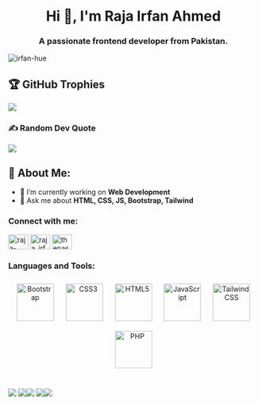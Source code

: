 <h1 align="center">Hi 👋, I'm Raja Irfan Ahmed</h1>
<h3 align="center">A passionate frontend developer from Pakistan.</h3>

<p align="left"> <img src="https://komarev.com/ghpvc/?username=irfan-hue&label=Profile%20views&color=0e75b6&style=flat" alt="irfan-hue" /> </p>

## 🏆 GitHub Trophies
![](https://github-profile-trophy.vercel.app/?username=irfan-hue&theme=radical&no-frame=false&no-bg=true&margin-w=4)

### ✍️ Random Dev Quote
![](https://quotes-github-readme.vercel.app/api?type=horizontal&theme=radical)

## 💫 About Me:
- 🔭 I’m currently working on **Web Development**
- 💬 Ask me about **HTML, CSS, JS, Bootstrap, Tailwind**

<h3 align="left">Connect with me:</h3>
<p align="left">
<a href="https://linkedin.com/in/raja-irfan-ahmed-203682217" target="_blank"><img align="center" src="https://raw.githubusercontent.com/rahuldkjain/github-profile-readme-generator/master/src/images/icons/Social/linked-in-alt.svg" alt="raja-irfan-ahmed-203682217" height="30" width="40" /></a>
<a href="https://www.behance.net/raja_irfan_ahmed" target="_blank"><img align="center" src="https://raw.githubusercontent.com/rahuldkjain/github-profile-readme-generator/master/src/images/icons/Social/behance.svg" alt="raja_irfan_ahmed" height="30" width="40" /></a>
<a href="https://www.youtube.com/@thepassionator" target="_blank"><img align="center" src="https://raw.githubusercontent.com/rahuldkjain/github-profile-readme-generator/master/src/images/icons/Social/youtube.svg" alt="thepassionator" height="30" width="40" /></a>
</p>

<h3 align="left">Languages and Tools:</h3>
<div align="center">  
<a href="https://getbootstrap.com/docs/3.4/javascript/" target="_blank"><img style="margin: 10px" src="https://profilinator.rishav.dev/skills-assets/bootstrap-plain.svg" alt="Bootstrap" height="75" /></a>  
<a href="https://www.w3schools.com/css/" target="_blank"><img style="margin: 10px" src="https://profilinator.rishav.dev/skills-assets/css3-original-wordmark.svg" alt="CSS3" height="75" /></a>  
<a href="https://en.wikipedia.org/wiki/HTML5" target="_blank"><img style="margin: 10px" src="https://profilinator.rishav.dev/skills-assets/html5-original-wordmark.svg" alt="HTML5" height="75" /></a>  
<a href="https://www.javascript.com/" target="_blank"><img style="margin: 10px" src="https://profilinator.rishav.dev/skills-assets/javascript-original.svg" alt="JavaScript" height="75" /></a>  
<a href="https://www.tailwindcss.com/" target="_blank"><img style="margin: 10px" src="https://profilinator.rishav.dev/skills-assets/tailwindcss.svg" alt="Tailwind CSS" height="75" /></a>  
<a href="https://www.php.net/" target="_blank"><img style="margin: 10px" src="https://profilinator.rishav.dev/skills-assets/php-original.svg" alt="PHP" height="75" /></a>  
</div>
<br />

 ![](http://github-profile-summary-cards.vercel.app/api/cards/profile-details?username=irfan-hue&theme=2077)
![](http://github-profile-summary-cards.vercel.app/api/cards/repos-per-language?username=irfan-hue&theme=2077)![](http://github-profile-summary-cards.vercel.app/api/cards/most-commit-language?username=irfan-hue&theme=2077)
![](http://github-profile-summary-cards.vercel.app/api/cards/stats?username=irfan-hue&theme=2077)![](http://github-profile-summary-cards.vercel.app/api/cards/productive-time?username=irfan-hue&theme=2077&utcOffset=8)  
